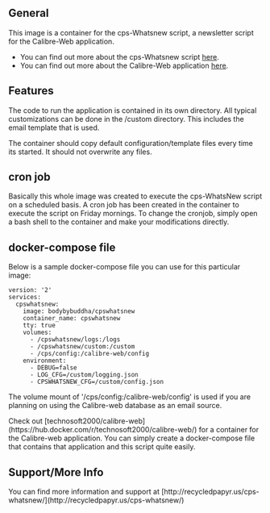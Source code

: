 <h2>General</h2>
<p>This image is a container for the cps-Whatsnew script, a newsletter script for the Calibre-Web application.</p>

* You can find out more about the cps-Whatsnew script [here](https://github.com/bodybybuddha/cps-WhatsNew).
* You can find out more about the Calibre-Web application [here](https://github.com/janeczku/calibre-web).

<h2>Features</h2>
The code to run the application is contained in its own directory.  All typical customizations can be done in the /custom directory.  This includes the email template that is used.

The container should copy default configuration/template files every time its started.  It should not overwrite any files.

<h2>cron job</h2>

Basically this whole image was created to execute the cps-WhatsNew script on a scheduled basis.  A cron job has been created in the container to execute the script on Friday mornings. To change the cronjob, simply open a bash shell to the container and make your modifications directly.

<h2>docker-compose file</h2>
<p>Below is a sample docker-compose file you can use for this particular image:</p>
		
	version: '2'
	services:
	  cpswhatsnew:
	    image: bodybybuddha/cpswhatsnew
	    container_name: cpswhatsnew
	    tty: true
	    volumes:
	      - /cpswhatsnew/logs:/logs
	      - /cpswhatsnew/custom:/custom
	      - /cps/config:/calibre-web/config
	    environment:
	      - DEBUG=false
	      - LOG_CFG=/custom/logging.json
	      - CPSWHATSNEW_CFG=/custom/config.json

<p>The volume mount of '/cps/config:/calibre-web/config' is used if you are planning on using the Calibre-web database as an email source.</p> 

<p>Check out [technosoft2000/calibre-web](https://hub.docker.com/r/technosoft2000/calibre-web/) for a container for the Calibre-web application. You can simply create a docker-compose file that contains that application and this script quite easily.

<h2>Support/More Info</h2>
You can find more information and support at [http://recycledpapyr.us/cps-whatsnew/](http://recycledpapyr.us/cps-whatsnew/)